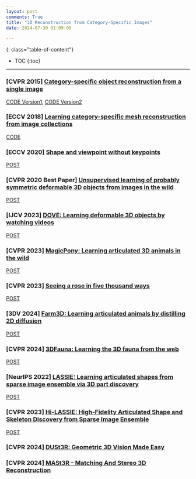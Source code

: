 ```yaml
---
layout: post
comments: True
title: "3D Reconstruction from Category-Specific Images"
date: 2024-07-30 01:09:00

---
```


<!--more-->

{: class="table-of-content"}
* TOC
{:toc}

---

### \[**CVPR 2015**\] [Category-specific object reconstruction from a single image](https://openaccess.thecvf.com/content_cvpr_2015/papers/Kar_Category-Specific_Object_Reconstruction_2015_CVPR_paper.pdf)

[CODE Version1](https://github.com/akar43/CategoryShapes), [CODE Version2](https://github.com/DefUs3r/Category-Specific-Object-Reconstruction)

### \[**ECCV 2018**\] [Learning category-specific mesh reconstruction from image collections](https://openaccess.thecvf.com/content_ECCV_2018/papers/Angjoo_Kanazawa_Learning_Category-Specific_Mesh_ECCV_2018_paper.pdf)

[CODE](https://github.com/akanazawa/cmr)

### \[**ECCV 2020**\] [Shape and viewpoint without keypoints](https://shubham-goel.github.io/ucmr/)

[POST](https://shubham-goel.github.io/ucmr/)

### \[**CVPR 2020 Best Paper**\] [Unsupervised learning of probably symmetric deformable 3D objects from images in the wild](https://elliottwu.com/projects/20_unsup3d/)

[POST](https://elliottwu.com/projects/20_unsup3d/)

### \[**IJCV 2023**\] [DOVE: Learning deformable 3D objects by watching videos](https://link.springer.com/content/pdf/10.1007/s11263-023-01819-5.pdf)

[POST](https://dove3d.github.io/)


### \[**CVPR 2023**\] [MagicPony: Learning articulated 3D animals in the wild](https://3dmagicpony.github.io/)

[POST](https://3dmagicpony.github.io/)

### \[**CVPR 2023**\] [Seeing a rose in five thousand ways](https://ai.stanford.edu/~yzzhang/projects/rose/)

[POST](https://ai.stanford.edu/~yzzhang/projects/rose/)

### \[**3DV 2024**\] [Farm3D: Learning articulated animals by distilling 2D diffusion](https://farm3d.github.io/)

[POST](https://farm3d.github.io/)

### \[**CVPR 2024**\] [3DFauna: Learning the 3D fauna from the web](https://kyleleey.github.io/3DFauna/)

[POST](https://kyleleey.github.io/3DFauna/)

### \[**NeurIPS 2022**\] [LASSIE: Learning articulated shapes from sparse image ensemble via 3D part discovery](https://chhankyao.github.io/lassie/)

[POST](https://chhankyao.github.io/lassie/)

### \[**CVPR 2023**\] [Hi-LASSIE: High-Fidelity Articulated Shape and Skeleton Discovery from Sparse Image Ensemble](https://chhankyao.github.io/hi-lassie/)

[POST](https://chhankyao.github.io/hi-lassie/)

### \[**CVPR 2024**\] [DUSt3R: Geometric 3D Vision Made Easy](https://europe.naverlabs.com/research/publications/dust3r-geometric-3d-vision-made-easy/)

### \[**CVPR 2024**\] [MASt3R – Matching And Stereo 3D Reconstruction](https://europe.naverlabs.com/blog/mast3r-matching-and-stereo-3d-reconstruction/)
